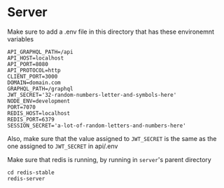 # Server
Make sure to add a .env file in this directory that has these environemnt variables
```
API_GRAPHQL_PATH=/api
API_HOST=localhost
API_PORT=8080
API_PROTOCOL=http
CLIENT_PORT=3000
DOMAIN=domain.com
GRAPHQL_PATH=/graphql
JWT_SECRET='32-random-numbers-letter-and-symbols-here'
NODE_ENV=development
PORT=7070
REDIS_HOST=localhost
REDIS_PORT=6379
SESSION_SECRET='a-lot-of-random-letters-and-numbers-here'
```
Also, make sure that the value assigned to `JWT_SECRET` is the same as the one assigned to `JWT_SECRET` in api/.env

Make sure that redis is running, by running in `server`'s parent directory
```
cd redis-stable
redis-server
```
